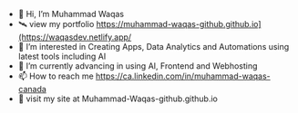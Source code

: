 - 👋 Hi, I’m Muhammad Waqas
- 🛰️ view my portfolio https://muhammad-waqas-github.github.io](https://waqasdev.netlify.app/
- 👀 I’m interested in Creating Apps, Data Analytics and Automations using latest tools including AI
- 🌱 I’m currently advancing in using AI, Frontend and Webhosting
- 📫 How to reach me https://ca.linkedin.com/in/muhammad-waqas-canada
- 🚀 visit my site at Muhammad-Waqas-github.github.io
<!---
Muhammad-Waqas-github/Muhammad-Waqas-github is a ✨ special ✨ repository because its `README.md` (this file) appears on your GitHub profile.
You can click the Preview link to take a look at your changes.
--->
